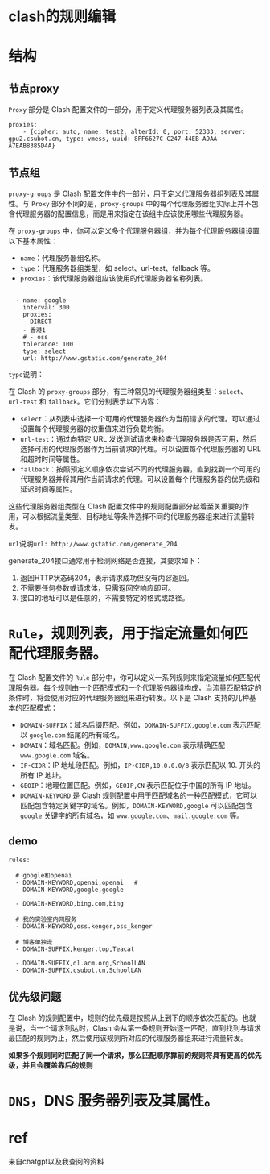 # clash的规则编辑


# 结构



## 节点proxy



`Proxy` 部分是 Clash 配置文件的一部分，用于定义代理服务器列表及其属性。

```
proxies:
	- {cipher: auto, name: test2, alterId: 0, port: 52333, server: gpu2.csubot.cn, type: vmess, uuid: 8FF6627C-C247-44EB-A9AA-A7EAB8385D4A}

```



## 节点组

`proxy-groups` 是 Clash 配置文件中的一部分，用于定义代理服务器组列表及其属性。与 `Proxy` 部分不同的是，`proxy-groups` 中的每个代理服务器组实际上并不包含代理服务器的配置信息，而是用来指定在该组中应该使用哪些代理服务器。

在 `proxy-groups` 中，你可以定义多个代理服务器组，并为每个代理服务器组设置以下基本属性：

- `name`：代理服务器组名称。
- `type`：代理服务器组类型，如 select、url-test、fallback 等。
- `proxies`：该代理服务器组应该使用的代理服务器名称列表。

```

  - name: google
    interval: 300
    proxies:
    - DIRECT
    - 香港1
    # - oss
    tolerance: 100
    type: select
    url: http://www.gstatic.com/generate_204
```

`type`说明：

在 Clash 的 `proxy-groups` 部分，有三种常见的代理服务器组类型：`select`、`url-test` 和 `fallback`。它们分别表示以下内容：

- `select`：从列表中选择一个可用的代理服务器作为当前请求的代理。可以通过设置每个代理服务器的权重值来进行负载均衡。
- `url-test`：通过向特定 URL 发送测试请求来检查代理服务器是否可用，然后选择可用的代理服务器作为当前请求的代理。可以设置每个代理服务器的 URL 和超时时间等属性。
- `fallback`：按照预定义顺序依次尝试不同的代理服务器，直到找到一个可用的代理服务器并将其用作当前请求的代理。可以设置每个代理服务器的优先级和延迟时间等属性。

这些代理服务器组类型在 Clash 配置文件中的规则配置部分起着至关重要的作用，可以根据流量类型、目标地址等条件选择不同的代理服务器组来进行流量转发。

`url`说明`url: http://www.gstatic.com/generate_204`

generate_204接口通常用于检测网络是否连接，其要求如下：

1. 返回HTTP状态码204，表示请求成功但没有内容返回。
2. 不需要任何参数或请求体，只需返回空响应即可。
3. 接口的地址可以是任意的，不需要特定的格式或路径。

# `Rule`，规则列表，用于指定流量如何匹配代理服务器。



在 Clash 配置文件的 `Rule` 部分中，你可以定义一系列规则来指定流量如何匹配代理服务器。每个规则由一个匹配模式和一个代理服务器组构成，当流量匹配特定的条件时，将会使用对应的代理服务器组来进行转发。以下是 Clash 支持的几种基本的匹配模式：

- `DOMAIN-SUFFIX`：域名后缀匹配。例如，`DOMAIN-SUFFIX,google.com` 表示匹配以 `google.com` 结尾的所有域名。
- `DOMAIN`：域名匹配。例如，`DOMAIN,www.google.com` 表示精确匹配 `www.google.com` 域名。
- `IP-CIDR`：IP 地址段匹配。例如，`IP-CIDR,10.0.0.0/8` 表示匹配以 10. 开头的所有 IP 地址。
- `GEOIP`：地理位置匹配。例如，`GEOIP,CN` 表示匹配位于中国的所有 IP 地址。
- `DOMAIN-KEYWORD` 是 Clash 规则配置中用于匹配域名的一种匹配模式，它可以匹配包含特定关键字的域名。例如，`DOMAIN-KEYWORD,google` 可以匹配包含 `google` 关键字的所有域名，如 `www.google.com`、`mail.google.com` 等。





## demo



```
rules:

  # google和openai
  - DOMAIN-KEYWORD,openai,openai   # 
  - DOMAIN-KEYWORD,google,google

  - DOMAIN-KEYWORD,bing.com,bing

  # 我的实验室内网服务
  - DOMAIN-KEYWORD,oss.kenger,oss_kenger

  # 博客单独走
  - DOMAIN-SUFFIX,kenger.top,Teacat

  - DOMAIN-SUFFIX,dl.acm.org,SchoolLAN
  - DOMAIN-SUFFIX,csubot.cn,SchoolLAN
```



## 优先级问题

在 Clash 的规则配置中，规则的优先级是按照从上到下的顺序依次匹配的。也就是说，当一个请求到达时，Clash 会从第一条规则开始逐一匹配，直到找到与请求最匹配的规则为止，然后使用该规则所对应的代理服务器组来进行流量转发。

**如果多个规则同时匹配了同一个请求，那么匹配顺序靠前的规则将具有更高的优先级，并且会覆盖靠后的规则**





# `DNS`，DNS 服务器列表及其属性。



# ref

来自chatgpt以及我查阅的资料


